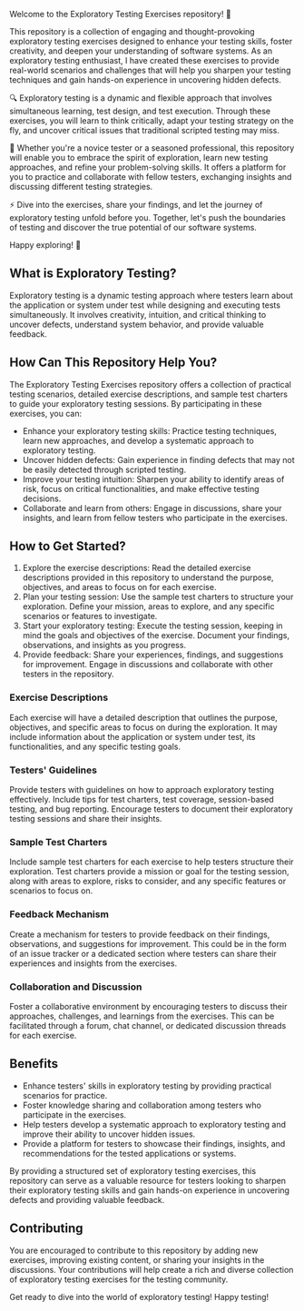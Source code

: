 Welcome to the Exploratory Testing Exercises repository! 🚀

This repository is a collection of engaging and thought-provoking exploratory testing exercises designed to enhance your testing skills, foster creativity, and deepen your understanding of software systems. As an exploratory testing enthusiast, I have created these exercises to provide real-world scenarios and challenges that will help you sharpen your testing techniques and gain hands-on experience in uncovering hidden defects.

🔍 Exploratory testing is a dynamic and flexible approach that involves simultaneous learning, test design, and test execution. Through these exercises, you will learn to think critically, adapt your testing strategy on the fly, and uncover critical issues that traditional scripted testing may miss.

🧪 Whether you're a novice tester or a seasoned professional, this repository will enable you to embrace the spirit of exploration, learn new testing approaches, and refine your problem-solving skills. It offers a platform for you to practice and collaborate with fellow testers, exchanging insights and discussing different testing strategies.

⚡️ Dive into the exercises, share your findings, and let the journey of exploratory testing unfold before you. Together, let's push the boundaries of testing and discover the true potential of our software systems.

Happy exploring! 🌟

## What is Exploratory Testing?

Exploratory testing is a dynamic testing approach where testers learn about the application or system under test while designing and executing tests simultaneously. It involves creativity, intuition, and critical thinking to uncover defects, understand system behavior, and provide valuable feedback.

## How Can This Repository Help You?

The Exploratory Testing Exercises repository offers a collection of practical testing scenarios, detailed exercise descriptions, and sample test charters to guide your exploratory testing sessions. By participating in these exercises, you can:

- Enhance your exploratory testing skills: Practice testing techniques, learn new approaches, and develop a systematic approach to exploratory testing.
- Uncover hidden defects: Gain experience in finding defects that may not be easily detected through scripted testing.
- Improve your testing intuition: Sharpen your ability to identify areas of risk, focus on critical functionalities, and make effective testing decisions.
- Collaborate and learn from others: Engage in discussions, share your insights, and learn from fellow testers who participate in the exercises.

## How to Get Started?

1. Explore the exercise descriptions: Read the detailed exercise descriptions provided in this repository to understand the purpose, objectives, and areas to focus on for each exercise.
2. Plan your testing session: Use the sample test charters to structure your exploration. Define your mission, areas to explore, and any specific scenarios or features to investigate.
3. Start your exploratory testing: Execute the testing session, keeping in mind the goals and objectives of the exercise. Document your findings, observations, and insights as you progress.
4. Provide feedback: Share your experiences, findings, and suggestions for improvement. Engage in discussions and collaborate with other testers in the repository.


### Exercise Descriptions

Each exercise will have a detailed description that outlines the purpose, objectives, and specific areas to focus on during the exploration. It may include information about the application or system under test, its functionalities, and any specific testing goals.

### Testers' Guidelines

Provide testers with guidelines on how to approach exploratory testing effectively. Include tips for test charters, test coverage, session-based testing, and bug reporting. Encourage testers to document their exploratory testing sessions and share their insights.

### Sample Test Charters

Include sample test charters for each exercise to help testers structure their exploration. Test charters provide a mission or goal for the testing session, along with areas to explore, risks to consider, and any specific features or scenarios to focus on.

### Feedback Mechanism

Create a mechanism for testers to provide feedback on their findings, observations, and suggestions for improvement. This could be in the form of an issue tracker or a dedicated section where testers can share their experiences and insights from the exercises.

### Collaboration and Discussion

Foster a collaborative environment by encouraging testers to discuss their approaches, challenges, and learnings from the exercises. This can be facilitated through a forum, chat channel, or dedicated discussion threads for each exercise.

## Benefits

- Enhance testers' skills in exploratory testing by providing practical scenarios for practice.
- Foster knowledge sharing and collaboration among testers who participate in the exercises.
- Help testers develop a systematic approach to exploratory testing and improve their ability to uncover hidden issues.
- Provide a platform for testers to showcase their findings, insights, and recommendations for the tested applications or systems.

By providing a structured set of exploratory testing exercises, this repository can serve as a valuable resource for testers looking to sharpen their exploratory testing skills and gain hands-on experience in uncovering defects and providing valuable feedback.

## Contributing

You are encouraged to contribute to this repository by adding new exercises, improving existing content, or sharing your insights in the discussions. Your contributions will help create a rich and diverse collection of exploratory testing exercises for the testing community.

Get ready to dive into the world of exploratory testing! Happy testing!

